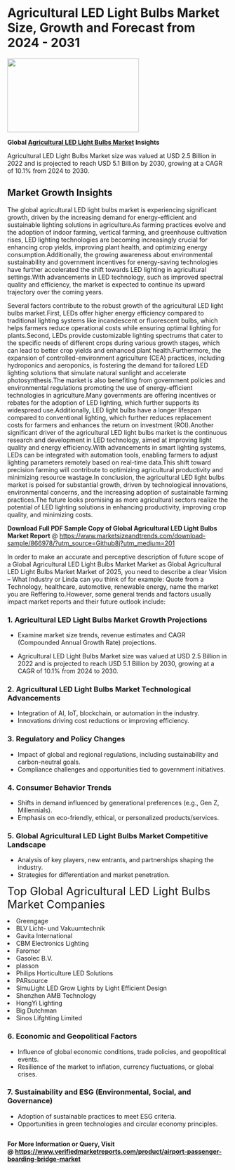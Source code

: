 <H1>Agricultural LED Light Bulbs Market Size, Growth and Forecast from 2024 - 2031</H1><img class="aligncenter size-medium wp-image-584254" src="https://thirdeyenews.in/wp-content/uploads/2024/09/Global-Market-Research-300x168.jpeg" alt="" width="300" height="168" /><p><strong>Global&nbsp;<a href="https://www.marketsizeandtrends.com/download-sample/866978/?utm_source=Github8j?utm_medium=201">Agricultural LED Light Bulbs Market</a> Insights</strong></p><p>Agricultural LED Light Bulbs Market size was valued at USD 2.5 Billion in 2022 and is projected to reach USD 5.1 Billion by 2030, growing at a CAGR of 10.1% from 2024 to 2030.</p><p><h2>Market Growth Insights</h2> <p>The global agricultural LED light bulbs market is experiencing significant growth, driven by the increasing demand for energy-efficient and sustainable lighting solutions in agriculture.As farming practices evolve and the adoption of indoor farming, vertical farming, and greenhouse cultivation rises, LED lighting technologies are becoming increasingly crucial for enhancing crop yields, improving plant health, and optimizing energy consumption.Additionally, the growing awareness about environmental sustainability and government incentives for energy-saving technologies have further accelerated the shift towards LED lighting in agricultural settings.With advancements in LED technology, such as improved spectral quality and efficiency, the market is expected to continue its upward trajectory over the coming years.</p> <p>Several factors contribute to the robust growth of the agricultural LED light bulbs market.First, LEDs offer higher energy efficiency compared to traditional lighting systems like incandescent or fluorescent bulbs, which helps farmers reduce operational costs while ensuring optimal lighting for plants.Second, LEDs provide customizable lighting spectrums that cater to the specific needs of different crops during various growth stages, which can lead to better crop yields and enhanced plant health.Furthermore, the expansion of controlled-environment agriculture (CEA) practices, including hydroponics and aeroponics, is fostering the demand for tailored LED lighting solutions that simulate natural sunlight and accelerate photosynthesis.The market is also benefiting from government policies and environmental regulations promoting the use of energy-efficient technologies in agriculture.Many governments are offering incentives or rebates for the adoption of LED lighting, which further supports its widespread use.Additionally, LED light bulbs have a longer lifespan compared to conventional lighting, which further reduces replacement costs for farmers and enhances the return on investment (ROI).Another significant driver of the agricultural LED light bulbs market is the continuous research and development in LED technology, aimed at improving light quality and energy efficiency.With advancements in smart lighting systems, LEDs can be integrated with automation tools, enabling farmers to adjust lighting parameters remotely based on real-time data.This shift toward precision farming will contribute to optimizing agricultural productivity and minimizing resource wastage.In conclusion, the agricultural LED light bulbs market is poised for substantial growth, driven by technological innovations, environmental concerns, and the increasing adoption of sustainable farming practices.The future looks promising as more agricultural sectors realize the potential of LED lighting solutions in enhancing productivity, improving crop quality, and minimizing costs.<p><span class=""><strong>Download Full PDF Sample Copy of Global Agricultural LED Light Bulbs Market Report</strong> @ <a href="https://www.marketsizeandtrends.com/download-sample/866978/?utm_source=Github8j?utm_medium=201" target="_blank">https://www.marketsizeandtrends.com/download-sample/866978/?utm_source=Github8j?utm_medium=201</a></span></p><p>In order to make an accurate and perceptive description of future scope of a Global&nbsp;Agricultural LED Light Bulbs Market Market as Global&nbsp;Agricultural LED Light Bulbs Market Market of 2025, you need to describe a clear Vision &ndash; What Industry or Linda can you think of for example: Quote from a Technology, healthcare, automotive, renewable energy, name the market you are Reffering to.However, some general trends and factors usually impact market reports and their future outlook include:</p><h3>1.&nbsp;<strong>Agricultural LED Light Bulbs Market Growth Projections</strong></h3><ul><li>Examine market size trends, revenue estimates and CAGR (Compounded Annual Growth Rate) projections.</li><li><p>Agricultural LED Light Bulbs Market size was valued at USD 2.5 Billion in 2022 and is projected to reach USD 5.1 Billion by 2030, growing at a CAGR of 10.1% from 2024 to 2030.</p></li></ul><h3>2.&nbsp;<strong>Agricultural LED Light Bulbs Market Technological Advancements</strong></h3><ul><li>Integration of AI, IoT, blockchain, or automation in the industry.</li><li>Innovations driving cost reductions or improving efficiency.</li></ul><h3>3.&nbsp;<strong>Regulatory and Policy Changes</strong></h3><ul><li>Impact of global and regional regulations, including sustainability and carbon-neutral goals.</li><li>Compliance challenges and opportunities tied to government initiatives.</li></ul><h3>4.&nbsp;<strong>Consumer Behavior Trends</strong></h3><ul><li>Shifts in demand influenced by generational preferences (e.g., Gen Z, Millennials).</li><li>Emphasis on eco-friendly, ethical, or personalized products/services.</li></ul><h3>5.&nbsp;<strong>Global Agricultural LED Light Bulbs Market Competitive Landscape</strong></h3><ul><li>Analysis of key players, new entrants, and partnerships shaping the industry.</li><li>Strategies for differentiation and market penetration.</li></ul><p data-pm-slice="1 1 []"><span style="color: inherit; font-family: inherit; font-size: 25px;">Top Global Agricultural LED Light Bulbs Market Companies</span></p><div class="" data-test-id=""><p><li>Greengage</li><li> BLV Licht- und Vakuumtechnik</li><li> Gavita International</li><li> CBM Electronics Lighting</li><li> Faromor</li><li> Gasolec B.V.</li><li> plasson</li><li> Philips Horticulture LED Solutions</li><li> PARsource</li><li> SimuLight LED Grow Lights by Light Efficient Design</li><li> Shenzhen AMB Technology</li><li> HongYi Lighting</li><li> Big Dutchman</li><li> Sinos Lifghting Limited</li></p></div><h3>6.&nbsp;<strong>Economic and Geopolitical Factors</strong></h3><ul><li>Influence of global economic conditions, trade policies, and geopolitical events.</li><li>Resilience of the market to inflation, currency fluctuations, or global crises.</li></ul><h3>7.&nbsp;<strong>Sustainability and ESG (Environmental, Social, and Governance)</strong></h3><ul><li>Adoption of sustainable practices to meet ESG criteria.</li><li>Opportunities in green technologies and circular economy principles.</li></ul><h2><strong style="font-size: 14px;">For More Information or Query, Visit @&nbsp;</strong><a style="background-color: #ffffff; font-size: 14px;" href="https://www.marketsizeandtrends.com/report/agricultural-led-light-bulbs-market/" target="_blank">https://www.verifiedmarketreports.com/product/airport-passenger-boarding-bridge-market</a></h2>